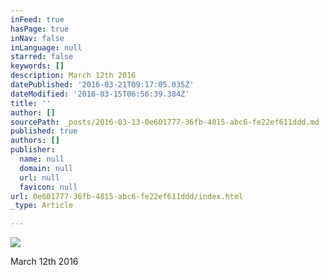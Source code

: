 ```yaml
---
inFeed: true
hasPage: true
inNav: false
inLanguage: null
starred: false
keywords: []
description: March 12th 2016
datePublished: '2016-03-21T09:17:05.035Z'
dateModified: '2016-03-15T06:56:39.384Z'
title: ''
author: []
sourcePath: _posts/2016-03-13-0e601777-36fb-4815-abc6-fe22ef611ddd.md
published: true
authors: []
publisher:
  name: null
  domain: null
  url: null
  favicon: null
url: 0e601777-36fb-4815-abc6-fe22ef611ddd/index.html
_type: Article

---
```

![](https://the-grid-user-content.s3-us-west-2.amazonaws.com/3d940746-7c93-4754-93c3-52a1de186bf2.jpg)

March 12th 2016